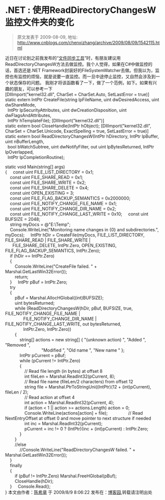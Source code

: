 # .NET : 使用ReadDirectoryChangesW监控文件夹的变化 
> 原文发表于 2009-08-09, 地址: http://www.cnblogs.com/chenxizhang/archive/2009/08/09/1542115.html 


近日在讨论到之前我发布的“[文件同步工具](http://blogs.itecn.net/blogs/ares/archive/2009/08/05/103153.aspx)”时，有朋友建议用ReadDirectoryChangesW方法去做监控。我个人觉得，如果在C#中做监控的话，首选还是.NET Framework封装好的FileSystemWatcher去做。但我以为，监控也有监控的烦恼，就是说要一直监控。而一旦中途停止监控，又自然会涉及到一个状态保存的问题。 我刚才将该函数看了一下，做了一个范例，如下。如果有兴趣的朋友，可以参考一下  
 [DllImport("kernel32.dll", CharSet = CharSet.Auto, SetLastError = true)]  
static extern IntPtr CreateFile(string lpFileName, uint dwDesiredAccess, uint dwShareMode,  
  IntPtr lpSecurityAttributes, uint dwCreationDisposition, uint dwFlagsAndAttributes,  
  IntPtr hTemplateFile); [DllImport("kernel32.dll")]  
static extern bool CloseHandle(IntPtr hObject); [DllImport("kernel32.dll", CharSet = CharSet.Unicode, ExactSpelling = true, SetLastError = true)]  
static extern bool ReadDirectoryChangesW(IntPtr hDirectory, IntPtr lpBuffer, uint nBufferLength,  
  bool bWatchSubtree, uint dwNotifyFilter, out uint lpBytesReturned, IntPtr lpOverlapped,  
  IntPtr lpCompletionRoutine);

 static void Main(string[] args)  
{     const uint FILE\_LIST\_DIRECTORY = 0x1;  
    const uint FILE\_SHARE\_READ = 0x1;  
    const uint FILE\_SHARE\_WRITE = 0x2;  
    const uint FILE\_SHARE\_DELETE = 0x4;  
    const uint OPEN\_EXISTING = 3;  
    const uint FILE\_FLAG\_BACKUP\_SEMANTICS = 0x2000000;  
    const uint FILE\_NOTIFY\_CHANGE\_FILE\_NAME = 0x1;  
    const uint FILE\_NOTIFY\_CHANGE\_DIR\_NAME = 0x2;  
    const uint FILE\_NOTIFY\_CHANGE\_LAST\_WRITE = 0x10;     const uint BUFSIZE = 2048;  
    string myDocs = @"E:\Temp";  
    Console.WriteLine("Monitoring name changes in {0} and subdirectories.", myDocs);     IntPtr hDir = CreateFile(myDocs, FILE\_LIST\_DIRECTORY, FILE\_SHARE\_READ | FILE\_SHARE\_WRITE |  
      FILE\_SHARE\_DELETE, IntPtr.Zero, OPEN\_EXISTING, FILE\_FLAG\_BACKUP\_SEMANTICS, IntPtr.Zero);  
    if (hDir == IntPtr.Zero)  
    {  
        Console.WriteLine("CreateFile failed. " + Marshal.GetLastWin32Error());  
        return;  
    }     IntPtr pBuf = IntPtr.Zero;  
    try  
    {  
        pBuf = Marshal.AllocHGlobal((int)BUFSIZE);  
        uint bytesReturned;  
        while (ReadDirectoryChangesW(hDir, pBuf, BUFSIZE, true, FILE\_NOTIFY\_CHANGE\_FILE\_NAME |  
               FILE\_NOTIFY\_CHANGE\_DIR\_NAME | FILE\_NOTIFY\_CHANGE\_LAST\_WRITE, out bytesReturned,  
               IntPtr.Zero, IntPtr.Zero))  
        {  
            string[] actions = new string[] { "(unknown action) ", "Added ", "Removed ",  
                              "Modified ", "Old name ", "New name " };  
            IntPtr pCurrent = pBuf;  
            while (pCurrent != IntPtr.Zero)  
            {  
                // Read file length (in bytes) at offset 8  
                int fileLen = Marshal.ReadInt32(pCurrent, 8);  
                // Read file name (fileLen/2 characters) from offset 12  
                string file = Marshal.PtrToStringUni((IntPtr)(12 + (int)pCurrent), fileLen / 2);  
                // Read action at offset 4  
                int action = Marshal.ReadInt32(pCurrent, 4);  
                if (action < 1 || action >= actions.Length) action = 0;  
                Console.WriteLine(actions[action] + file);                 // Read NextEntryOffset at offset 0 and move pointer to next structure if needed  
                int inc = Marshal.ReadInt32(pCurrent);  
                pCurrent = inc != 0 ? (IntPtr)(inc + (int)pCurrent) : IntPtr.Zero;  
            }  
        }  
        //else  
            //Console.WriteLine("ReadDirectoryChangesW failed. " + Marshal.GetLastWin32Error());  
    }  
    finally  
    {  
        if (pBuf != IntPtr.Zero) Marshal.FreeHGlobal(pBuf);  
        CloseHandle(hDir);  
    }     Console.Read();  
}  本文由作者：[陈希章](http://www.xizhang.com) 于 2009/8/9 8:06:22 发布在：[博客园](http://www.cnblogs.com/chenxizhang/),转载请注明出处  
 





















